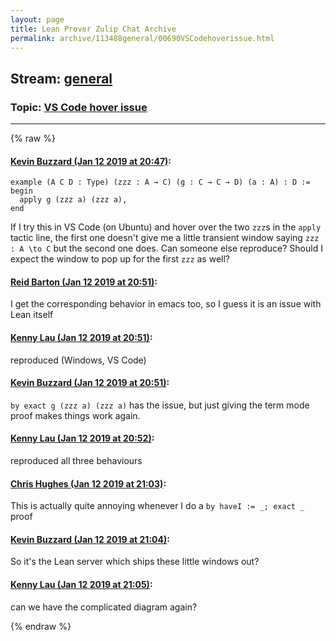 ```yaml
---
layout: page
title: Lean Prover Zulip Chat Archive 
permalink: archive/113488general/00690VSCodehoverissue.html
---
```


## Stream: [general](index.html)
### Topic: [VS Code hover issue](00690VSCodehoverissue.html)

---


{% raw %}
#### [ Kevin Buzzard (Jan 12 2019 at 20:47)](https://leanprover.zulipchat.com/#narrow/stream/113488-general/topic/VS%20Code%20hover%20issue/near/154997129):
```lean
example (A C D : Type) (zzz : A → C) (g : C → C → D) (a : A) : D :=
begin
  apply g (zzz a) (zzz a),
end
```

If I try this in VS Code (on Ubuntu) and hover over the two `zzz`s in the `apply` tactic line, the first one doesn't give me a little transient window saying `zzz : A \to C` but the second one does. Can someone else reproduce? Should I expect the window to pop up for the first `zzz` as well?

#### [ Reid Barton (Jan 12 2019 at 20:51)](https://leanprover.zulipchat.com/#narrow/stream/113488-general/topic/VS%20Code%20hover%20issue/near/154997252):
I get the corresponding behavior in emacs too, so I guess it is an issue with Lean itself

#### [ Kenny Lau (Jan 12 2019 at 20:51)](https://leanprover.zulipchat.com/#narrow/stream/113488-general/topic/VS%20Code%20hover%20issue/near/154997256):
reproduced (Windows, VS Code)

#### [ Kevin Buzzard (Jan 12 2019 at 20:51)](https://leanprover.zulipchat.com/#narrow/stream/113488-general/topic/VS%20Code%20hover%20issue/near/154997258):
`by exact g (zzz a) (zzz a)` has the issue, but just giving the term mode proof makes things work again.

#### [ Kenny Lau (Jan 12 2019 at 20:52)](https://leanprover.zulipchat.com/#narrow/stream/113488-general/topic/VS%20Code%20hover%20issue/near/154997300):
reproduced all three behaviours

#### [ Chris Hughes (Jan 12 2019 at 21:03)](https://leanprover.zulipchat.com/#narrow/stream/113488-general/topic/VS%20Code%20hover%20issue/near/154997657):
This is actually quite annoying whenever I do a `by haveI := _; exact _` proof

#### [ Kevin Buzzard (Jan 12 2019 at 21:04)](https://leanprover.zulipchat.com/#narrow/stream/113488-general/topic/VS%20Code%20hover%20issue/near/154997702):
So it's the Lean server which ships these little windows out?

#### [ Kenny Lau (Jan 12 2019 at 21:05)](https://leanprover.zulipchat.com/#narrow/stream/113488-general/topic/VS%20Code%20hover%20issue/near/154997714):
can we have the complicated diagram again?


{% endraw %}
